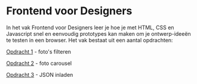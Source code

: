 # Frontend voor Designers

In het vak Frontend voor Designers leer je hoe je met HTML, CSS en Javascript snel en eenvoudig prototypes kan maken om je ontwerp-ideeën te testen in een browser. Het vak bestaat uit een aantal opdrachten:

[Opdracht 1](https://tomwesterhof.github.io/Frontend-voor-Designers/Opdracht%201) - foto's filteren

[Opdracht 2](https://tomwesterhof.github.io/Frontend-voor-Designers/Opdracht%202) - foto carousel

[Opdracht 3](https://tomwesterhof.github.io/Frontend-voor-Designers/Opdracht%203) - JSON inladen
